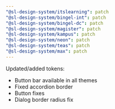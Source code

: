 ```yaml
---
"@sl-design-system/itslearning": patch
"@sl-design-system/bingel-int": patch
"@sl-design-system/bingel-dc": patch
"@sl-design-system/magister": patch
"@sl-design-system/kampus": patch
"@sl-design-system/neon": patch
"@sl-design-system/teas": patch
"@sl-design-system/max": patch
---
```


Updated/added tokens:
- Button bar available in all themes
- Fixed accordion border
- Button fixes
- Dialog border radius fix